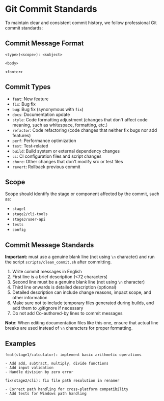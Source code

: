 # Git Commit Standards

To maintain clear and consistent commit history, we follow professional Git commit standards:

## Commit Message Format

```
<type>(<scope>): <subject>

<body>

<footer>
```

## Commit Types

- `feat`: New feature
- `fix`: Bug fix
- `bug`: Bug fix (synonymous with `fix`)
- `docs`: Documentation update
- `style`: Code formatting adjustment (changes that don't affect code meaning, such as whitespace, formatting, etc.)
- `refactor`: Code refactoring (code changes that neither fix bugs nor add features)
- `perf`: Performance optimization
- `test`: Test-related
- `build`: Build system or external dependency changes
- `ci`: CI configuration files and script changes
- `chore`: Other changes that don't modify src or test files
- `revert`: Rollback previous commit

## Scope

Scope should identify the stage or component affected by the commit, such as:

- `stage1`
- `stage2/cli-tools`
- `stage3/user-api`
- `tests`
- `config`

## Commit Message Standards

**Important:** must use a genuine blank line (not using `\n` character) and run the script `scripts/clean_commit.sh` after committing.
1. Write commit messages in English
2. First line is a brief description (<72 characters)
3. Second line must be a genuine blank line (not using `\n` character)
4. Third line onwards is detailed description (optional)
5. Detailed description can include change reasons, impact scope, and other information
6. Make sure not to include temporary files generated during builds, and add them to .gitignore if necessary
7. Do not add Co-authored-by lines to commit messages

**Note:** When editing documentation files like this one, ensure that actual line breaks are used instead of `\n` characters for proper formatting.

## Examples

```
feat(stage1/calculator): implement basic arithmetic operations

- Add add, subtract, multiply, divide functions
- Add input validation
- Handle division by zero error
```

```
fix(stage2/cli): fix file path resolution in renamer

- Correct path handling for cross-platform compatibility
- Add tests for Windows path handling
```
